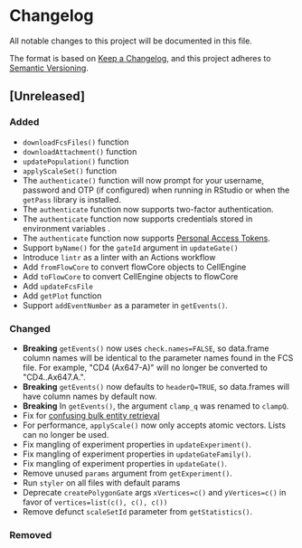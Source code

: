 # Changelog
All notable changes to this project will be documented in this file.

The format is based on [Keep a Changelog](https://keepachangelog.com/en/1.0.0/),
and this project adheres to [Semantic Versioning](https://semver.org/spec/v2.0.0.html).

## [Unreleased]

### Added
- `downloadFcsFiles()` function
- `downloadAttachment()` function
- `updatePopulation()` function
- `applyScaleSet()` function
- The `authenticate()` function will now prompt for your username, password and
  OTP (if configured) when running in RStudio or when the `getPass` library is
  installed.
- The `authenticate` function now supports two-factor authentication.
- The `authenticate` function now supports credentials stored in environment
  variables .
- The `authenticate` function now supports [Personal Access Tokens](https://docs.cellengine.com/api/#authentication).
- Support `byName()` for the `gateId` argument in `updateGate()`
- Introduce `lintr` as a linter with an Actions workflow
- Add `fromFlowCore` to convert flowCore objects to CellEngine
- Add `toFlowCore` to convert CellEngine objects to flowCore
- Add `updateFcsFile`
- Add `getPlot` function
- Support `addEventNumber` as a parameter in `getEvents()`.

### Changed
- **Breaking** `getEvents()` now uses `check.names=FALSE`, so data.frame column
  names will be identical to the parameter names found in the FCS file. For
  example, "CD4 (Ax647-A)" will no longer be converted to "CD4..Ax647.A.".
- **Breaking** `getEvents()` now defaults to `headerQ=TRUE`, so data.frames will
  have column names by default now.
- **Breaking** In `getEvents()`, the argument `clamp_q` was renamed to `clampQ`.
- Fix for [confusing bulk entity retrieval](https://github.com/primitybio/cellengine-r-toolkit/issues/48)
- For performance, `applyScale()` now only accepts atomic vectors. Lists can no
  longer be used.
- Fix mangling of experiment properties in `updateExperiment()`.
- Fix mangling of experiment properties in `updateGateFamily()`.
- Fix mangling of experiment properties in `updateGate()`.
- Remove unused `params` argument from `getExperiment()`.
- Run `styler` on all files with default params
- Deprecate `createPolygonGate` args `xVertices=c()` and
  `yVertices=c()` in favor of `vertices=list(c(), c(), c())`
- Remove defunct `scaleSetId` parameter from `getStatistics()`.

### Removed
